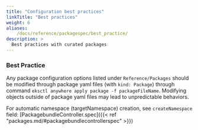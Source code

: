 ```yaml
---
title: "Configuration best practices"
linkTitle: "Best practices"
weight: 6
aliases:
    /docs/reference/packagespec/best_practice/
description: >
  Best practices with curated packages
---
```



### Best Practice
Any package configuration options listed under `Reference/Packages` should be modified through package yaml files (with `kind: Package`) through command `eksctl anywhere apply package -f packageFileName`. Modifying objects outside of package yaml files may lead to unpredictable behaviors.

For automatic namespace (targetNamespace) creation, see `createNamespace` field: [PackagebundleController.spec]({{< ref "packages.md/#packagebundlecontrollerspec" >}}) 
